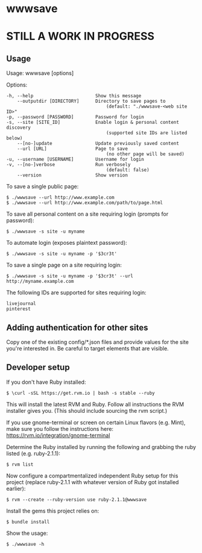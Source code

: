 wwwsave
=======
STILL A WORK IN PROGRESS
========================

Usage
-----
Usage: wwwsave [options]

Options:

    -h, --help                       Show this message
        --outputdir [DIRECTORY]      Directory to save pages to
                                         (default: "./wwwsave-<web site ID>"
    -p, --password [PASSWORD]        Password for login
    -s, --site [SITE_ID]             Enable login & personal content discovery
                                         (supported site IDs are listed below)
        --[no-]update                Update previously saved content
        --url [URL]                  Page to save
                                         (no other page will be saved)
    -u, --username [USERNAME]        Username for login
    -v, --[no-]verbose               Run verbosely
                                         (default: false)
        --version                    Show version


To save a single public page:

    $ ./wwwsave --url http://www.example.com
    $ ./wwwsave --url http://www.example.com/path/to/page.html

To save all personal content on a site requiring login (prompts for password):

    $ ./wwwsave -s site -u myname

To automate login (exposes plaintext password):

    $ ./wwwsave -s site -u myname -p '$3cr3t'

To save a single page on a site requiring login:

    $ ./wwwsave -s site -u myname -p '$3cr3t' --url http://myname.example.com


The following IDs are supported for sites requiring login:

    livejournal
    pinterest


Adding authentication for other sites
-------------------------------------
Copy one of the existing config/*.json files and provide values for the site you're interested in. Be careful to target elements that are visible.


Developer setup
---------------
If you don't have Ruby installed:

    $ \curl -sSL https://get.rvm.io | bash -s stable --ruby

This will install the latest RVM and Ruby. Follow all instructions the RVM installer gives you. (This should include sourcing the rvm script.)

If you use gnome-terminal or screen on certain Linux flavors (e.g. Mint), make sure you follow the instructions here: https://rvm.io/integration/gnome-terminal

Determine the Ruby installed by running the following and grabbing the ruby listed (e.g. ruby-2.1.1):

    $ rvm list

Now configure a compartmentalized independent Ruby setup for this project (replace ruby-2.1.1 with whatever version of Ruby got installed earlier):

    $ rvm --create --ruby-version use ruby-2.1.1@wwwsave

Install the gems this project relies on:

    $ bundle install

Show the usage:

    $ ./wwwsave -h
